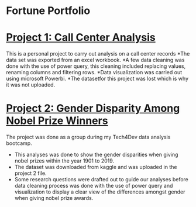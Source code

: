 # Fortune Portfolio

# [Project 1: Call Center Analysis](https://github.com/Cookey21/Fortune_Portfolio/tree/main/Project1%3ACallCenterAnalysis)
This is a personal project to carry out analysis on a call center records
*The data set was exported from an excel workbook. 
*A few data cleaning was done with the use of power query, this cleaning included replacing values, renaming columns and filtering rows. 
*Data visualization was carried out using microsoft Powerbi. 
*The datasetfor this project was lost which is why it was not uploaded.

# [Project 2: Gender Disparity Among Nobel Prize Winners](https://github.com/Cookey21/Fortune_Portfolio/tree/main/Project2%3ANobel%20Prize%20Winners)
 The project was done as a group during my Tech4Dev data analysis bootcamp.
* This analyses was done to show the gender disparities when giving nobel prizes within the year 1901 to 2019. 
* The dataset was downloaded from kaggle and was uploaded in the project 2 file. 
* Some research questions were drafted out to guide our analyses before data cleaning process was done with the use of power query and visualization to display a clear view of the differences amongst gender when giving nobel prize awards.
